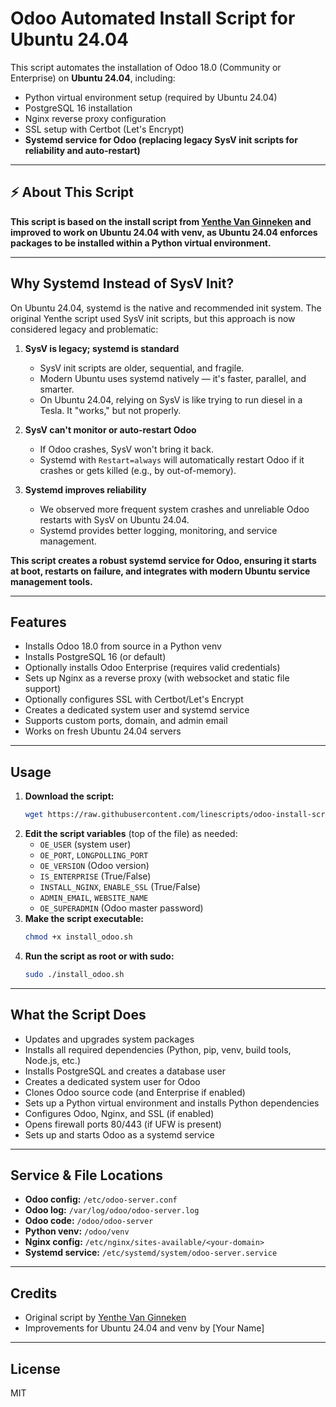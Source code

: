 # Odoo Automated Install Script for Ubuntu 24.04

This script automates the installation of Odoo 18.0 (Community or Enterprise) on **Ubuntu 24.04**, including:
- Python virtual environment setup (required by Ubuntu 24.04)
- PostgreSQL 16 installation
- Nginx reverse proxy configuration
- SSL setup with Certbot (Let's Encrypt)
- **Systemd service for Odoo (replacing legacy SysV init scripts for reliability and auto-restart)**

---

## ⚡️ About This Script

**This script is based on the install script from [Yenthe Van Ginneken](https://github.com/Yenthe666/InstallScript/tree/16.0) and improved to work on Ubuntu 24.04 with venv, as Ubuntu 24.04 enforces packages to be installed within a Python virtual environment.**

---

## Why Systemd Instead of SysV Init?

On Ubuntu 24.04, systemd is the native and recommended init system. The original Yenthe script used SysV init scripts, but this approach is now considered legacy and problematic:

1. **SysV is legacy; systemd is standard**
   - SysV init scripts are older, sequential, and fragile.
   - Modern Ubuntu uses systemd natively — it's faster, parallel, and smarter.
   - On Ubuntu 24.04, relying on SysV is like trying to run diesel in a Tesla. It "works," but not properly.

2. **SysV can't monitor or auto-restart Odoo**
   - If Odoo crashes, SysV won't bring it back.
   - Systemd with `Restart=always` will automatically restart Odoo if it crashes or gets killed (e.g., by out-of-memory).

3. **Systemd improves reliability**
   - We observed more frequent system crashes and unreliable Odoo restarts with SysV on Ubuntu 24.04.
   - Systemd provides better logging, monitoring, and service management.

**This script creates a robust systemd service for Odoo, ensuring it starts at boot, restarts on failure, and integrates with modern Ubuntu service management tools.**

---

## Features
- Installs Odoo 18.0 from source in a Python venv
- Installs PostgreSQL 16 (or default)
- Optionally installs Odoo Enterprise (requires valid credentials)
- Sets up Nginx as a reverse proxy (with websocket and static file support)
- Optionally configures SSL with Certbot/Let's Encrypt
- Creates a dedicated system user and systemd service
- Supports custom ports, domain, and admin email
- Works on fresh Ubuntu 24.04 servers

---

## Usage

1. **Download the script:**
   ```bash
   wget https://raw.githubusercontent.com/linescripts/odoo-install-script/18.0/install_odoo.sh
   ```
2. **Edit the script variables** (top of the file) as needed:
   - `OE_USER` (system user)
   - `OE_PORT`, `LONGPOLLING_PORT`
   - `OE_VERSION` (Odoo version)
   - `IS_ENTERPRISE` (True/False)
   - `INSTALL_NGINX`, `ENABLE_SSL` (True/False)
   - `ADMIN_EMAIL`, `WEBSITE_NAME`
   - `OE_SUPERADMIN` (Odoo master password)
3. **Make the script executable:**
   ```bash
   chmod +x install_odoo.sh
   ```
4. **Run the script as root or with sudo:**
   ```bash
   sudo ./install_odoo.sh
   ```

---

## What the Script Does
- Updates and upgrades system packages
- Installs all required dependencies (Python, pip, venv, build tools, Node.js, etc.)
- Installs PostgreSQL and creates a database user
- Creates a dedicated system user for Odoo
- Clones Odoo source code (and Enterprise if enabled)
- Sets up a Python virtual environment and installs Python dependencies
- Configures Odoo, Nginx, and SSL (if enabled)
- Opens firewall ports 80/443 (if UFW is present)
- Sets up and starts Odoo as a systemd service

---

## Service & File Locations
- **Odoo config:** `/etc/odoo-server.conf`
- **Odoo log:** `/var/log/odoo/odoo-server.log`
- **Odoo code:** `/odoo/odoo-server`
- **Python venv:** `/odoo/venv`
- **Nginx config:** `/etc/nginx/sites-available/<your-domain>`
- **Systemd service:** `/etc/systemd/system/odoo-server.service`

---

## Credits
- Original script by [Yenthe Van Ginneken](https://github.com/Yenthe666/InstallScript/tree/16.0)
- Improvements for Ubuntu 24.04 and venv by [Your Name]

---

## License
MIT